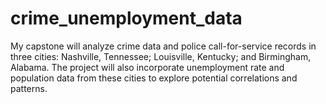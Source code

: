 # crime_unemployment_data
My capstone will analyze crime data and police call-for-service records in three cities: Nashville, Tennessee; Louisville, Kentucky; and Birmingham, Alabama. The project will also incorporate unemployment rate and population data from these cities to explore potential correlations and patterns. 
